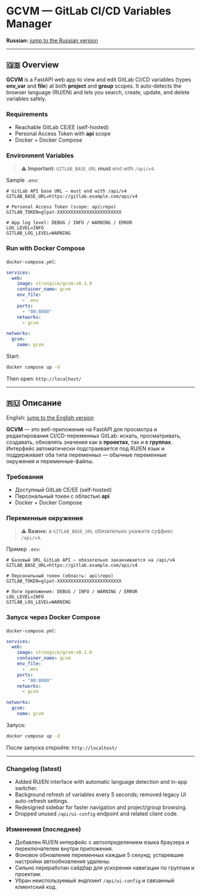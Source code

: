 # GCVM — GitLab CI/CD Variables Manager

**Russian:** [jump to the Russian version](#ru)

---

<a id="en"></a>
## 🇬🇧 Overview

**GCVM** is a FastAPI web app to view and edit GitLab CI/CD variables (types **env_var** and **file**) at both **project** and **group** scopes. It auto-detects the browser language (RU/EN) and lets you search, create, update, and delete variables safely.

### Requirements

- Reachable GitLab CE/EE (self-hosted)
- Personal Access Token with **api** scope
- Docker + Docker Compose

### Environment Variables

> ⚠️ **Important:** `GITLAB_BASE_URL` **must** end with `/api/v4`.

Sample `.env`:

```env
# GitLab API base URL — must end with /api/v4
GITLAB_BASE_URL=https://gitlab.example.com/api/v4

# Personal Access Token (scope: api\repo)
GITLAB_TOKEN=glpat-XXXXXXXXXXXXXXXXXXXXXXXX

# App log level: DEBUG / INFO / WARNING / ERROR
LOG_LEVEL=INFO
GITLAB_LOG_LEVEL=WARNING
```

### Run with Docker Compose

`docker-compose.yml`:

```yaml
services:
  web:
    image: strongice/gcvm:v0.1.0
    container_name: gcvm
    env_file:
      - .env
    ports:
      - "80:8080"
    networks:
      - gcvm

networks:
  gcvm:
    name: gcvm
```

Start:

```bash
docker compose up -d
```

Then open: `http://localhost/`

---

<a id="ru"></a>
## 🇷🇺 Описание

English: [jump to the English version](#en)

**GCVM** — это веб-приложение на FastAPI для просмотра и редактирования CI/CD-переменных GitLab: искать, просматривать, создавать, обновлять значения как в **проектах**, так и в **группах**. Интерфейс автоматически подстраивается под RU/EN язык и поддерживает оба типа переменных — обычные переменные окружения и переменные-файлы.

### Требования

- Доступный GitLab CE/EE (self-hosted)
- Персональный токен с областью **api**
- Docker + Docker Compose

### Переменные окружения

> ⚠️ **Важно:** в `GITLAB_BASE_URL` обязательно укажите суффикс `/api/v4`.

Пример `.env`:

```env
# Базовый URL GitLab API — обязательно заканчивается на /api/v4
GITLAB_BASE_URL=https://gitlab.example.com/api/v4

# Персональный токен (область: api\repo)
GITLAB_TOKEN=glpat-XXXXXXXXXXXXXXXXXXXXXXXX

# Логи приложения: DEBUG / INFO / WARNING / ERROR
LOG_LEVEL=INFO
GITLAB_LOG_LEVEL=WARNING
```

### Запуск через Docker Compose

`docker-compose.yml`:

```yaml
services:
  web:
    image: strongice/gcvm:v0.1.0
    container_name: gcvm
    env_file:
      - .env
    ports:
      - "80:8080"
    networks:
      - gcvm

networks:
  gcvm:
    name: gcvm
```

Запуск:

```bash
docker compose up -d
```

После запуска откройте: `http://localhost/`

---

### Changelog (latest)
- Added RU/EN interface with automatic language detection and in-app switcher.
- Background refresh of variables every 5 seconds; removed legacy UI auto-refresh settings.
- Redesigned sidebar for faster navigation and project/group browsing.
- Dropped unused `/api/ui-config` endpoint and related client code.

### Изменения (последнее)
- Добавлен RU/EN интерфейс с автоопределением языка браузера и переключателем внутри приложения.
- Фоновое обновление переменных каждые 5 секунд; устаревшие настройки автообновления удалены.
- Сильно переработан сайдбар для ускорения навигации по группам и проектам.
- Убран неиспользуемый эндпоинт `/api/ui-config` и связанный клиентский код.

